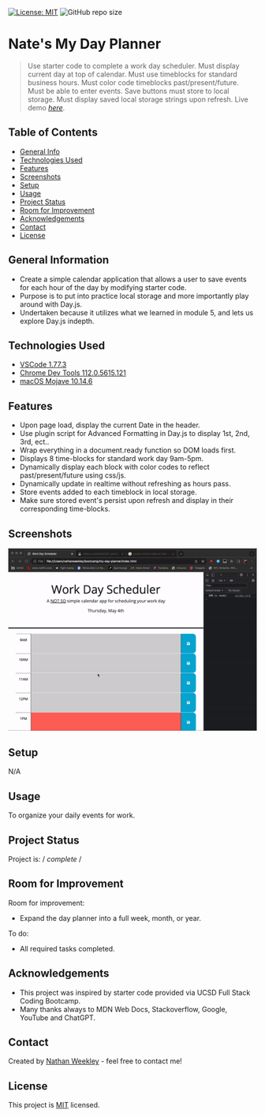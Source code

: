 [![License: MIT](https://img.shields.io/badge/License-MIT-yellow.svg)](https://opensource.org/licenses/MIT)
![GitHub repo size](https://img.shields.io/github/repo-size/Nweekley84/my-day-planner)
# Nate's My Day Planner
> Use starter code to complete a work day scheduler.
> Must display current day at top of calendar.
> Must use timeblocks for standard business hours.
> Must color code timeblocks past/present/future.
> Must be able to enter events.
> Save buttons must store to local storage.
> Must display saved local storage strings upon refresh.
> Live demo [_here_](https://nweekley84.github.io/my-day-planner/).

## Table of Contents
* [General Info](#general-information)
* [Technologies Used](#technologies-used)
* [Features](#features)
* [Screenshots](#screenshots)
* [Setup](#setup)
* [Usage](#usage)
* [Project Status](#project-status)
* [Room for Improvement](#room-for-improvement)
* [Acknowledgements](#acknowledgements)
* [Contact](#contact)
* [License](#license)


## General Information
- Create a simple calendar application that allows a user to save events for each hour of the day by modifying starter code.
- Purpose is to put into practice local storage and more importantly play around with Day.js.
- Undertaken because it utilizes what we learned in module 5, and lets us explore Day.js indepth.


## Technologies Used
- [VSCode 1.77.3](https://code.visualstudio.com/updates/v1_78)
- [Chrome Dev Tools 112.0.5615.121](https://developer.chrome.com/tags/new-in-devtools/) 
- [macOS Mojave 10.14.6](https://support.apple.com/kb/DL2011?locale=en_US) 


## Features
- Upon page load, display the current Date in the header.
- Use plugin script for Advanced Formatting in Day.js to display 1st, 2nd, 3rd, ect..
- Wrap everything in a document.ready function so DOM loads first.
- Displays 8 time-blocks for standard work day 9am-5pm.
- Dynamically display each block with color codes to reflect past/present/future using css/js.
- Dynamically update in realtime without refreshing as hours pass.
- Store events added to each timeblock in local storage.
- Make sure stored event's persist upon refresh and display in their corresponding time-blocks.

## Screenshots
![Example screenshot 1](./assets/images/00ss.gif)


## Setup
N/A


## Usage
To organize your daily events for work.


## Project Status
Project is: / _complete_ /


## Room for Improvement
Room for improvement:
- Expand the day planner into a full week, month, or year.

To do:
- All required tasks completed.

## Acknowledgements
- This project was inspired by starter code provided via UCSD Full Stack Coding Bootcamp.
- Many thanks always to MDN Web Docs, Stackoverflow, Google, YouTube and ChatGPT.


## Contact
Created by [Nathan Weekley](mailto:nweekley27@gmail.com) - feel free to contact me!


## License
This project is [MIT](https://opensource.org/licenses/MIT) licensed.